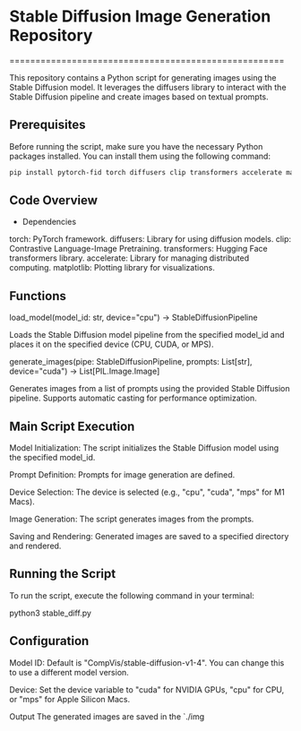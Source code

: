 # Stable Diffusion Image Generation Repository
=====================================================

This repository contains a Python script for generating images using the Stable Diffusion model. It leverages the diffusers library to interact with the Stable Diffusion pipeline and create images based on textual prompts.

## Prerequisites

Before running the script, make sure you have the necessary Python packages installed. You can install them using the following command:

```bash
pip install pytorch-fid torch diffusers clip transformers accelerate matplotlib

```
## Code Overview

* Dependencies

torch: PyTorch framework.
diffusers: Library for using diffusion models.
clip: Contrastive Language-Image Pretraining.
transformers: Hugging Face transformers library.
accelerate: Library for managing distributed computing.
matplotlib: Plotting library for visualizations.

## Functions

load_model(model_id: str, device="cpu") -> StableDiffusionPipeline

Loads the Stable Diffusion model pipeline from the specified model_id and places it on the specified device (CPU, CUDA, or MPS).

generate_images(pipe: StableDiffusionPipeline, prompts: List[str], device="cuda") -> List[PIL.Image.Image]

Generates images from a list of prompts using the provided Stable Diffusion pipeline. Supports automatic casting for performance optimization.

## Main Script Execution

Model Initialization: The script initializes the Stable Diffusion model using the specified model_id.

Prompt Definition: Prompts for image generation are defined.

Device Selection: The device is selected (e.g., "cpu", "cuda", "mps" for M1 Macs).

Image Generation: The script generates images from the prompts.

Saving and Rendering: Generated images are saved to a specified directory and rendered.

## Running the Script

To run the script, execute the following command in your terminal:

python3  stable_diff.py


## Configuration

Model ID: Default is "CompVis/stable-diffusion-v1-4". You can change this to use a different model version.

Device: Set the device variable to "cuda" for NVIDIA GPUs, "cpu" for CPU, or "mps" for Apple Silicon Macs.

Output
The generated images are saved in the `./img
